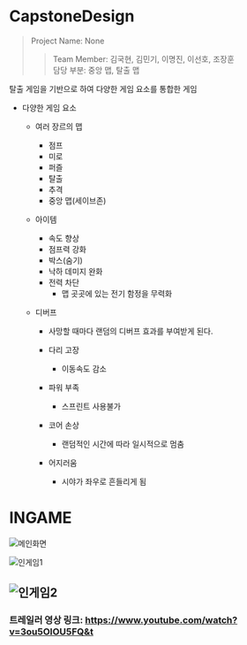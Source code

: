 # CapstoneDesign
> Project Name: None
>> Team Member: 김국현, 김민기, 이명진, 이선호, 조장훈 <br> 담당 부분: 중앙 맵, 탈출 맵

탈출 게임을 기반으로 하여 다양한 게임 요소를 통합한 게임

- 다양한 게임 요소
  - 여러 장르의 맵
    - 점프
    - 미로
    - 퍼즐
    - 탈출
    - 추격
    - 중앙 맵(세이브존)
  
  
  - 아이템
    - 속도 향상
    - 점프력 강화
    - 박스(숨기)
    - 낙하 데미지 완화
    - 전력 차단
      - 맵 곳곳에 있는 전기 함정을 무력화
   
  - 디버프
    - 사망할 때마다 랜덤의 디버프 효과를 부여받게 된다.

    - 다리 고장
      - 이동속도 감소
    - 파워 부족
      - 스프린트 사용불가
    - 코어 손상
      - 랜덤적인 시간에 따라 일시적으로 멈춤
    - 어지러움
      - 시야가 좌우로 흔들리게 됨

# INGAME
![메인화면](https://user-images.githubusercontent.com/71704350/145704590-15f9a1d1-d67a-4ce1-bbdd-7f533109a6e0.PNG)

![인게임1](https://user-images.githubusercontent.com/71704350/145704602-1ea1d723-feea-4f43-91d1-64c25a8c1b3a.PNG)

![인게임2](https://user-images.githubusercontent.com/71704350/145704648-52a361e7-6622-446a-819f-6cd9062ae3ce.PNG)
------------------

### 트레일러 영상 링크: https://www.youtube.com/watch?v=3ou5OIOU5FQ&t
